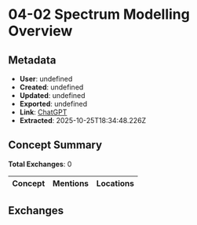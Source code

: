 # **04-02 Spectrum Modelling Overview**

## Metadata

- **User**: undefined
- **Created**: undefined
- **Updated**: undefined
- **Exported**: undefined
- **Link**: [ChatGPT](undefined)
- **Extracted**: 2025-10-25T18:34:48.226Z

## Concept Summary

**Total Exchanges**: 0

| Concept | Mentions | Locations |
|---------|----------|----------|

## Exchanges

